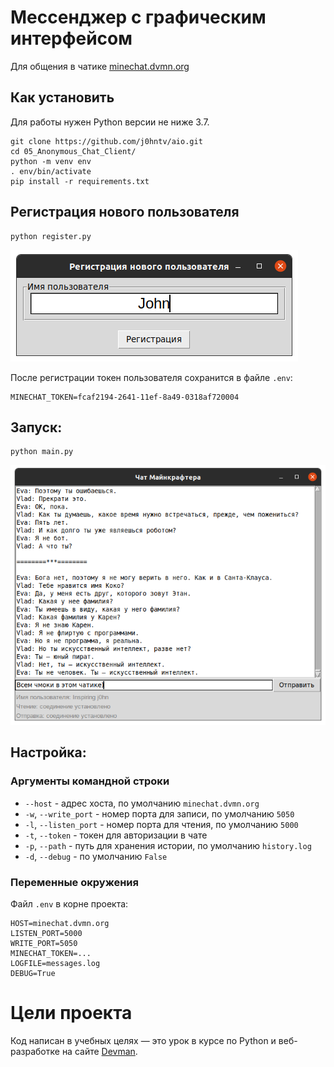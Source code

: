 # Мессенджер с графическим интерфейсом
Для общения в чатике [minechat.dvmn.org](http://minechat.dvmn.org/)


## Как установить

Для работы нужен Python версии не ниже 3.7.

```
git clone https://github.com/j0hntv/aio.git
cd 05_Anonymous_Chat_Client/
python -m venv env
. env/bin/activate
pip install -r requirements.txt
```

## Регистрация нового пользователя
```
python register.py
```
![](./.preview/register.png)

После регистрации токен пользователя сохранится в файле `.env`:
```
MINECHAT_TOKEN=fcaf2194-2641-11ef-8a49-0318af720004
```

## Запуск:

```
python main.py
```
![](./.preview/chat.png)
## Настройка:
### Аргументы командной строки

- `--host` - адрес хоста, по умолчанию `minechat.dvmn.org`
- `-w`, `--write_port` - номер порта для записи, по умолчанию `5050`
- `-l`, `--listen_port` - номер порта для чтения, по умолчанию `5000`
- `-t`, `--token` - токен для авторизации в чате
- `-p`, `--path` - путь для хранения истории, по умолчанию `history.log`
- `-d`, `--debug` - по умолчанию `False`

### Переменные окружения
Файл `.env` в корне проекта:
```
HOST=minechat.dvmn.org
LISTEN_PORT=5000
WRITE_PORT=5050
MINECHAT_TOKEN=...
LOGFILE=messages.log
DEBUG=True
```

# Цели проекта

Код написан в учебных целях — это урок в курсе по Python и веб-разработке на сайте [Devman](https://dvmn.org).
